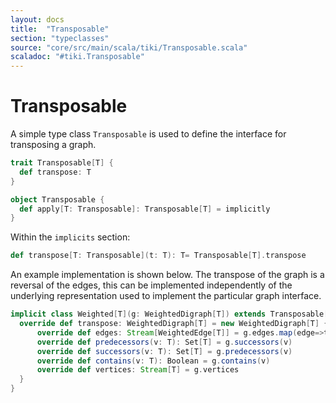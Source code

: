 ```yaml
---
layout: docs 
title:  "Transposable"
section: "typeclasses"
source: "core/src/main/scala/tiki/Transposable.scala"
scaladoc: "#tiki.Transposable"
---
```

# Transposable

A simple type class `Transposable` is used to define the interface for transposing a graph.

```scala
trait Transposable[T] {
  def transpose: T
}

object Transposable {
  def apply[T: Transposable]: Transposable[T] = implicitly
}
```

Within the `implicits` section:

```scala
def transpose[T: Transposable](t: T): T= Transposable[T].transpose
 ```
 
 
An example implementation is shown below. The transpose of the graph is a reversal of the edges,
this can be implemented independently of the underlying representation used to implement the particular graph
interface.

```scala
implicit class Weighted[T](g: WeightedDigraph[T]) extends Transposable[WeightedDigraph[T]] {
  override def transpose: WeightedDigraph[T] = new WeightedDigraph[T] {
      override def edges: Stream[WeightedEdge[T]] = g.edges.map(edge=>tiki.reverse(edge))
      override def predecessors(v: T): Set[T] = g.successors(v)
      override def successors(v: T): Set[T] = g.predecessors(v)
      override def contains(v: T): Boolean = g.contains(v)
      override def vertices: Stream[T] = g.vertices
  }
}
```